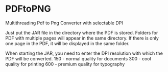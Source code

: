 # PDFtoPNG
Multithreading Pdf to Png Converter with selectable DPI


Just put the JAR file in the directory where the PDF is stored.
Folders for PDF with multiple pages will appear in the same directory.
If there is only one page in the PDF, it will be displayed in the same folder.

When starting the JAR, you need to enter the DPI resolution with which the PDF will be converted.
		150 - normal quality for documents
		300 - cool quality for printing
		600 - premium quality for typography
